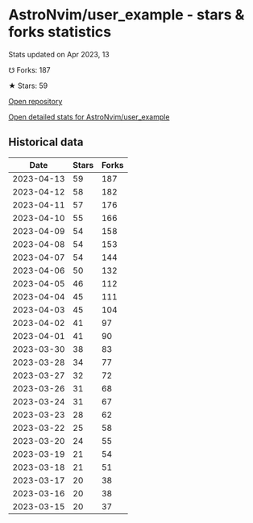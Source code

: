 # AstroNvim/user_example - stars & forks statistics

Stats updated on Apr 2023, 13

☋ Forks: 187

★ Stars: 59

[Open repository](https://github.com/AstroNvim/user_example)

[Open detailed stats for AstroNvim/user_example](https://reviewgithub.com/rep/AstroNvim/user_example)

## Historical data
| Date | Stars | Forks |
|------|-------|-------|
| 2023-04-13 | 59 | 187 | 
| 2023-04-12 | 58 | 182 | 
| 2023-04-11 | 57 | 176 | 
| 2023-04-10 | 55 | 166 | 
| 2023-04-09 | 54 | 158 | 
| 2023-04-08 | 54 | 153 | 
| 2023-04-07 | 54 | 144 | 
| 2023-04-06 | 50 | 132 | 
| 2023-04-05 | 46 | 112 | 
| 2023-04-04 | 45 | 111 | 
| 2023-04-03 | 45 | 104 | 
| 2023-04-02 | 41 | 97 | 
| 2023-04-01 | 41 | 90 | 
| 2023-03-30 | 38 | 83 | 
| 2023-03-28 | 34 | 77 | 
| 2023-03-27 | 32 | 72 | 
| 2023-03-26 | 31 | 68 | 
| 2023-03-24 | 31 | 67 | 
| 2023-03-23 | 28 | 62 | 
| 2023-03-22 | 25 | 58 | 
| 2023-03-20 | 24 | 55 | 
| 2023-03-19 | 21 | 54 | 
| 2023-03-18 | 21 | 51 | 
| 2023-03-17 | 20 | 38 | 
| 2023-03-16 | 20 | 38 | 
| 2023-03-15 | 20 | 37 | 

